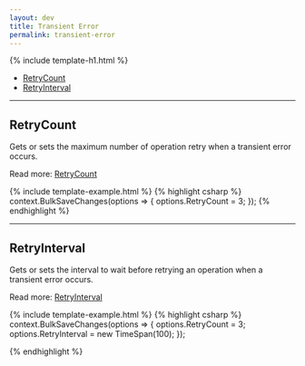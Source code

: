 ```yaml
---
layout: dev
title: Transient Error
permalink: transient-error
---
```


{% include template-h1.html %}

- [RetryCount](#retrycount)
- [RetryInterval](#retryinterval)

---

## RetryCount
Gets or sets the maximum number of operation retry when a transient error occurs.

Read more: [RetryCount](retry-count)

{% include template-example.html %} 
{% highlight csharp %}
context.BulkSaveChanges(options => {
	options.RetryCount = 3;
});
{% endhighlight %}

---

## RetryInterval
Gets or sets the interval to wait before retrying an operation when a transient error occurs.

Read more: [RetryInterval](retry-interval)

{% include template-example.html %} 
{% highlight csharp %}
context.BulkSaveChanges(options => {
	options.RetryCount = 3;
	options.RetryInterval = new TimeSpan(100);
});

{% endhighlight %}
